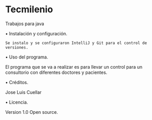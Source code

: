 # Tecmilenio
Trabajos para java

• Instalación y configuración.

    Se instalo y se configuraron IntelliJ y Git para el control de versiones.  
    
• Uso del programa.

  El programa que se va a realizar es para llevar un control para un consultorio con diferentes doctores y pacientes.  
  
• Créditos.

Jose Luis Cuellar

• Licencia.

 Version 1.0 Open source.
